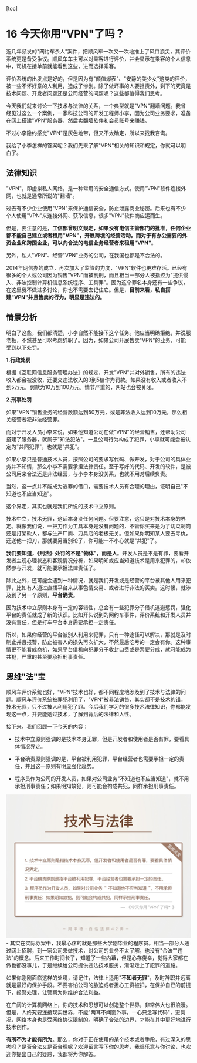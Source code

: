 [toc]
# 16 今天你用"VPN"了吗？

近几年频发的"网约车杀人"案件，把顺风车一次又一次地推上了风口浪尖，其评价系统更是备受争议。顺风车车主可以对乘客进行评价，并会显示在乘客的个人信息中，司机在接单前就能看到这些，进而选择乘客。

评价系统的出发点是好的，但是因为有"颜值爆表"、"安静的美少女"这类的评价，被一些不怀好意的人利用，造成了惨剧。除了做坏事的人要担责外，剩下的究竟是技术问题、开发者问题还是公司经营的问题呢？这些都值得我们思考。

今天我们就来讨论一下技术与法律的关系，一个典型就是"VPN"翻墙问题。我曾经见过这么一个案例，一家科技公司的开发工程师小李，因为公司业务要求，准备在网上搭建"VPN"服务器，然后卖翻墙软件和会员账号来赚钱。

不过小李隐约感觉"VPN"是灰色地带，但又不太确定，所以来找我咨询。

我给了小李怎样的答案呢？我们先来了解"VPN"相关的知识和规定，你就可以明白了。

## 法律知识

"VPN"，即虚拟私人网络，是一种常用的安全通信方式。使用"VPN"软件连接外网，也就是通常所说的"翻墙"。

过去有不少企业使用"VPN"来保护通信安全，防止泄露商业秘密。后来也有不少个人使用"VPN"来连接外网、获取信息，很多"VPN"软件商应运而生。

但是，要注意的是，**工信部曾明文规定，如果没有电信主管部门的批准，任何企业都不能自己建立或者租用"VPN"，开展跨境的经营活动。而对于有办公需要的外资企业和跨国企业，可以向合法的电信业务经营者来租用"VPN"**。

另外，私人"VPN"、经营"VPN"业务的公司，在我国也都是不合法的。

2014年网信办的成立，再次加大了监管的力度，"VPN"软件也更难存活。已经有很多的个人或公司因为销售"VPN"而被判刑，而且相当一部分人被指控为"提供侵入、非法控制计算机信息系统程序、工具罪"。因为这个罪名本身还有一些争议，在这里我不做过多讨论，你也不需要去记住它。但是，**目前来看，私自搭建"VPN"并且售卖的行为，明显是违法的。**

## 情景分析

明白了这些，我们都清楚，小李自然不能接下这个任务。他应当明确拒绝，并说服老板，不然甚至可以考虑辞职了。因为，如果公司开展售卖"VPN"的业务，可能受到以下处罚。

**1.行政处罚**

根据《互联网信息服务管理办法》的规定，开发"VPN"并对外销售，所有的违法收入都会被没收，还要交违法收入的3到5倍作为罚款。如果没有收入或者收入不到5万元，罚款为10万到100万元。情节严重的，网站也会被关闭。

**2.刑事处罚**

如果"VPN"销售业务的经营数额达到50万元，或是非法收入达到10万元，那么相关经营者犯非法经营罪。

而对于开发人员小李来说，如果他知道公司在做"VPN"的经营销售，还帮助公司搭建了服务器，就属于"知法犯法"。一旦公司行为构成了犯罪，小李就可能会被认定为"共同犯罪"，也就是"共犯"。

如果小李只是普通技术人员，按照公司的要求写代码、做开发，对于公司的具体业务并不知情，那么小李不需要承担法律责任。至于写好的代码、开发的软件，是被公司用来合法还是非法经营，与小李本身没关系，也就不用对后续负责。

当然，这一点并不能成为逃罪的借口，需要技术人员有合理的理由，证明自己"不知道也不应当知道"。

这个界定，其实也就是我们所说的技术中立原则。

技术中立，技术无罪，这话本身没任何问题。但要注意，这只是对技术本身的界定。就像我们说，一把刀作为工具本身是没有问题的，不管你买来是为了切菜剁肉还是打架砍人，都与生产厂商、刀具店的老板无关。但如果你明知某人要去寻仇，还送他一把刀，那就要另当别论了，你可能一不小心就是"共犯"了。

**我们要知道，《刑法》处罚的不是"物体"，而是人**。开发人员是不是有罪，要看开发者主观心理状态和客观情况分析，如果明知或应当知道技术是用来犯罪的，却依然参与开发，就可能要承担法律责任了。

除此之外，还可能会遇到一种情况，就是我们开发或是经营的平台被其他人用来犯罪，比如有人通过直播平台来从事色情交易、或者进行非法的买卖。这时候，就涉及到了另一个原则，**平台确责**。

因为技术中立原则本身有一定的容错性，总会有一些犯罪分子借机逃避惩罚，强化平台的责任就成了新的认识。比如开头说到的网约车事件，评价系统和开发人员并没有责任，但是打车平台本身需要承担一定责任。

所以，如果你经营的平台被别人利用来犯罪，只有一种途径可以解决，那就是及时制止并且报警，防止被害人的损失再次扩大，不然最后吃亏的一定会有你。这种事情更不能看成商机，如果平台借机向犯罪分子收封口费或是索要分成，就可能成为共犯，严重的甚至要承担刑事责任。

## 思维"法"宝

顺风车评价系统也好，"VPN"技术也好，都不同程度地涉及到了技术与法律的问题。顺风车评价系统被罪犯利用了，"VPN"被非法销售，其实都不是技术的错，技术无罪，只不过被人利用犯了罪。今后我们学习的很多技术法律知识，你都能发现这一点，并要能透过技术，了解到背后的法律和人性。

接下来，我们回顾一下今天的内容：

* 技术中立原则强调的是技术本身无罪，但是开发者和使用者是否有罪，要看具体情况界定。

* 平台确责原则强调的是，平台被利用犯罪，平台经营者也需要承担一定的责任，并且这一原则有明显强化趋势。

* 程序员作为公司的开发人员，如果对公司业务"不知道也不应当知道"，就不用承担刑事责任；如果明知故犯，则可能会构成共犯，同样承担刑事责任。

![](assets/2ebb91a6cbca3e938fe56a16ff354418.jpg)- 其实在实际办案中，我最心疼的就是那些大学刚毕业的程序员。相当一部分人通过网上招聘，到一家公司来做技术，对公司的业务不太了解，也没有"合法""违法"的概念。后来工作时间长了，知道了一些内幕，但是心存侥幸，觉得大家都在做也都没事儿，于是继续给公司提供违法技术服务，渐渐走上了犯罪的道路。

如果你刚刚面临这样的处境，请记住，法律上适用"**不知者无罪**"，及时辞职并远离就是最好的保护手段。不要害怕公司的胁迫或者担心工资被扣，在保护自已的前提下，报警处理，让警察为你维护合法利益。

在广阔的计算机网络上，你的技术和思想可以创造整个世界，非常伟大也很浪漫。但是，人终究要连接现实世界，不能"两耳不闻窗外事，一心只念写代码"，更何况，网络本身也是受网络协议限制的。明确了合法的边界，才能在其中更好地进行技术创作。

**有所不为才能有所为**。那么，你对于正在使用的某个技术或者手段，有过深入的思考吗？是否合法又是否合理呢？欢迎留言写下你的思考，我很乐意与你讨论，也欢迎你提出自己的疑惑，我都将为你解答。  
